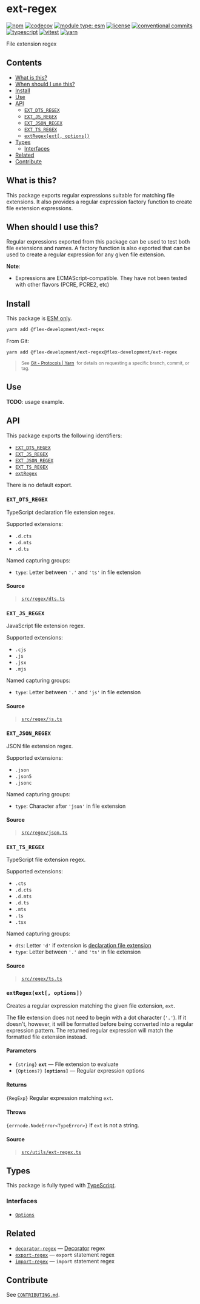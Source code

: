 # ext-regex

[![npm](https://img.shields.io/npm/v/@flex-development/ext-regex.svg)](https://npmjs.com/package/@flex-development/ext-regex)
[![codecov](https://codecov.io/gh/flex-development/ext-regex/branch/main/graph/badge.svg?token=P5v3y7X9FG)](https://codecov.io/gh/flex-development/ext-regex)
[![module type: esm](https://img.shields.io/badge/module%20type-esm-brightgreen)](https://github.com/voxpelli/badges-cjs-esm)
[![license](https://img.shields.io/github/license/flex-development/ext-regex.svg)](LICENSE.md)
[![conventional commits](https://img.shields.io/badge/-conventional%20commits-fe5196?logo=conventional-commits&logoColor=ffffff)](https://conventionalcommits.org/)
[![typescript](https://img.shields.io/badge/-typescript-3178c6?logo=typescript&logoColor=ffffff)](https://typescriptlang.org/)
[![vitest](https://img.shields.io/badge/-vitest-6e9f18?style=flat&logo=vitest&logoColor=ffffff)](https://vitest.dev/)
[![yarn](https://img.shields.io/badge/-yarn-2c8ebb?style=flat&logo=yarn&logoColor=ffffff)](https://yarnpkg.com/)

File extension regex

## Contents

- [What is this?](#what-is-this)
- [When should I use this?](#when-should-i-use-this)
- [Install](#install)
- [Use](#use)
- [API](#api)
  - [`EXT_DTS_REGEX`](#ext_dts_regex)
  - [`EXT_JS_REGEX`](#ext_js_regex)
  - [`EXT_JSON_REGEX`](#ext_json_regex)
  - [`EXT_TS_REGEX`](#ext_ts_regex)
  - [`extRegex(ext[, options])`](#extregexext-options)
- [Types](#types)
  - [Interfaces](#interfaces)
- [Related](#related)
- [Contribute](#contribute)

## What is this?

This package exports regular expressions suitable for matching file extensions. It also provides a regular expression
factory function to create file extension expressions.

## When should I use this?

Regular expressions exported from this package can be used to test both file extensions and names. A factory function is
also exported that can be used to create a regular expression for any given file extension.

**Note**:

- Expressions are ECMAScript-compatible. They have not been tested with other flavors (PCRE, PCRE2, etc)

## Install

This package is [ESM only][1].

```sh
yarn add @flex-development/ext-regex
```

From Git:

```sh
yarn add @flex-development/ext-regex@flex-development/ext-regex
```

<blockquote>
  <small>
    See <a href='https://yarnpkg.com/features/protocols#git'>Git - Protocols | Yarn</a>
    &nbsp;for details on requesting a specific branch, commit, or tag.
  </small>
</blockquote>

## Use

**TODO**: usage example.

## API

This package exports the following identifiers:

- [`EXT_DTS_REGEX`](#ext_dts_regex)
- [`EXT_JS_REGEX`](#ext_js_regex)
- [`EXT_JSON_REGEX`](#ext_json_regex)
- [`EXT_TS_REGEX`](#ext_ts_regex)
- [`extRegex`](#extregexext-options)

There is no default export.

### `EXT_DTS_REGEX`

TypeScript declaration file extension regex.

Supported extensions:

- `.d.cts`
- `.d.mts`
- `.d.ts`

Named capturing groups:

- `type`: Letter between `'.'` and `'ts'` in file extension

#### Source

> [`src/regex/dts.ts`](src/regex/dts.ts)

### `EXT_JS_REGEX`

JavaScript file extension regex.

Supported extensions:

- `.cjs`
- `.js`
- `.jsx`
- `.mjs`

Named capturing groups:

- `type`: Letter between `'.'` and `'js'` in file extension

#### Source

> [`src/regex/js.ts`](src/regex/js.ts)

### `EXT_JSON_REGEX`

JSON file extension regex.

Supported extensions:

- `.json`
- `.json5`
- `.jsonc`

Named capturing groups:

- `type`: Character after `'json'` in file extension

#### Source

> [`src/regex/json.ts`](src/regex/json.ts)

### `EXT_TS_REGEX`

TypeScript file extension regex.

Supported extensions:

- `.cts`
- `.d.cts`
- `.d.mts`
- `.d.ts`
- `.mts`
- `.ts`
- `.tsx`

Named capturing groups:

- `dts`: Letter `'d'` if extension is [declaration file extension](#ext_dts_regex)
- `type`: Letter between `'.'` and `'ts'` in file extension

#### Source

> [`src/regex/ts.ts`](src/regex/ts.ts)

### `extRegex(ext[, options])`

Creates a regular expression matching the given file extension, `ext`.

The file extension does not need to begin with a dot character (`'.'`). If it doesn't, however, it will be formatted
before being converted into a regular expression pattern. The returned regular expression will match the formatted file
extension instead.

#### Parameters

- `{string}` **`ext`** &mdash; File extension to evaluate
- `{Options?}` **`[options]`** &mdash; Regular expression options

#### Returns

`{RegExp}` Regular expression matching `ext`.

#### Throws

`{errnode.NodeError<TypeError>}` If `ext` is not a string.

#### Source

> [`src/utils/ext-regex.ts`](src/utils/ext-regex.ts)

## Types

This package is fully typed with [TypeScript][2].

### Interfaces

- [`Options`](src/interfaces/options.ts)

## Related

- [`decorator-regex`][3] &mdash; [Decorator][4] regex
- [`export-regex`][5] &mdash; `export` statement regex
- [`import-regex`][6] &mdash; `import` statement regex

## Contribute

See [`CONTRIBUTING.md`](CONTRIBUTING.md).

[1]: https://gist.github.com/sindresorhus/a39789f98801d908bbc7ff3ecc99d99c
[2]: https://www.typescriptlang.org
[3]: https://github.com/flex-development/decorator-regex
[4]: https://github.com/tc39/proposal-decorators
[5]: https://github.com/flex-development/export-regex
[6]: https://github.com/flex-development/import-regex
